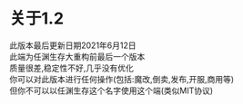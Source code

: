 # 关于1.2
此版本最后更新日期2021年6月12日  
此端为任渊生存大重构前最后一个版本  
质量很差,稳定性不好,几乎没有优化  
你可以对此版本进行任何操作(包括:魔改,倒卖,发布,开服,商用等)   
但你不可以以任渊生存这个名字使用这个端(类似MIT协议)